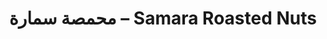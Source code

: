 ---
title: "محمصة سمارة – Samara Roasted Nuts"
url: /mississauga/mhms-smr-samara-roasted-nuts/
shop: Allgemein
---